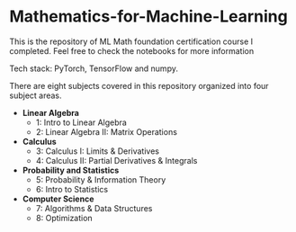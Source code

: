 # Mathematics-for-Machine-Learning

This is the repository of ML Math foundation certification course I completed. Feel free to check the notebooks for more information

Tech stack: PyTorch, TensorFlow and numpy.

There are eight subjects covered in this repository organized into four subject areas.
* **Linear Algebra**
   * 1: Intro to Linear Algebra
   * 2: Linear Algebra II: Matrix Operations
* **Calculus**
   * 3: Calculus I: Limits & Derivatives 
   * 4: Calculus II: Partial Derivatives & Integrals
* **Probability and Statistics**
   * 5: Probability & Information Theory
   * 6: Intro to Statistics
* **Computer Science**
   * 7: Algorithms & Data Structures
   * 8: Optimization

